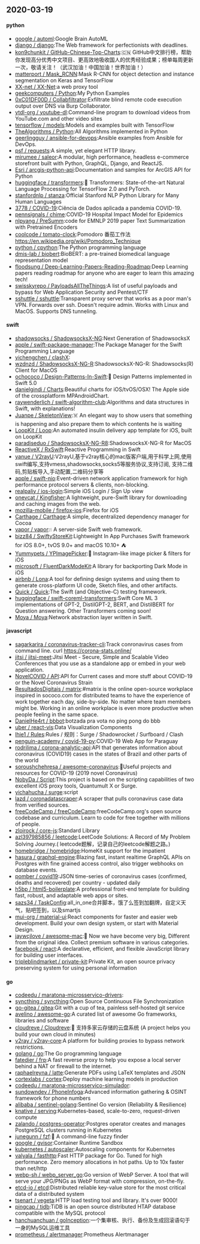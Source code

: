 ## 2020-03-19

#### python
* [google / automl](https://github.com/google/automl):Google Brain AutoML
* [django / django](https://github.com/django/django):The Web framework for perfectionists with deadlines.
* [kon9chunkit / GitHub-Chinese-Top-Charts](https://github.com/kon9chunkit/GitHub-Chinese-Top-Charts):🇨🇳
GitHub中文排行榜，帮助你发现高分优秀中文项目、更高效地吸收国人的优秀经验成果；榜单每周更新一次，敬请关注！（武汉加油！中国加油！世界加油！）
* [matterport / Mask_RCNN](https://github.com/matterport/Mask_RCNN):Mask R-CNN for object detection and instance segmentation on Keras and TensorFlow
* [XX-net / XX-Net](https://github.com/XX-net/XX-Net):a web proxy tool
* [geekcomputers / Python](https://github.com/geekcomputers/Python):My Python Examples
* [0xC01DF00D / Collabfiltrator](https://github.com/0xC01DF00D/Collabfiltrator):Exfiltrate blind remote code execution output over DNS via Burp Collaborator.
* [ytdl-org / youtube-dl](https://github.com/ytdl-org/youtube-dl):Command-line program to download videos from YouTube.com and other video sites
* [tensorflow / models](https://github.com/tensorflow/models):Models and examples built with TensorFlow
* [TheAlgorithms / Python](https://github.com/TheAlgorithms/Python):All Algorithms implemented in Python
* [geerlingguy / ansible-for-devops](https://github.com/geerlingguy/ansible-for-devops):Ansible examples from Ansible for DevOps.
* [psf / requests](https://github.com/psf/requests):A simple, yet elegant HTTP library.
* [mirumee / saleor](https://github.com/mirumee/saleor):A modular, high performance, headless e-commerce storefront built with Python, GraphQL, Django, and ReactJS.
* [Esri / arcgis-python-api](https://github.com/Esri/arcgis-python-api):Documentation and samples for ArcGIS API for Python
* [huggingface / transformers](https://github.com/huggingface/transformers):🤗
Transformers: State-of-the-art Natural Language Processing for TensorFlow 2.0 and PyTorch.
* [stanfordnlp / stanza](https://github.com/stanfordnlp/stanza):Official Stanford NLP Python Library for Many Human Languages
* [3778 / COVID-19](https://github.com/3778/COVID-19):Ciência de Dados aplicada a pandemia COVID-19.
* [pennsignals / chime](https://github.com/pennsignals/chime):COVID-19 Hospital Impact Model for Epidemics
* [nlpyang / PreSumm](https://github.com/nlpyang/PreSumm):code for EMNLP 2019 paper Text Summarization with Pretrained Encoders
* [coolcode / tomato-clock](https://github.com/coolcode/tomato-clock):Pomodoro 番茄工作法 https://en.wikipedia.org/wiki/Pomodoro_Technique
* [python / cpython](https://github.com/python/cpython):The Python programming language
* [dmis-lab / biobert](https://github.com/dmis-lab/biobert):BioBERT: a pre-trained biomedical language representation model
* [floodsung / Deep-Learning-Papers-Reading-Roadmap](https://github.com/floodsung/Deep-Learning-Papers-Reading-Roadmap):Deep Learning papers reading roadmap for anyone who are eager to learn this amazing tech!
* [swisskyrepo / PayloadsAllTheThings](https://github.com/swisskyrepo/PayloadsAllTheThings):A list of useful payloads and bypass for Web Application Security and Pentest/CTF
* [sshuttle / sshuttle](https://github.com/sshuttle/sshuttle):Transparent proxy server that works as a poor man's VPN. Forwards over ssh. Doesn't require admin. Works with Linux and MacOS. Supports DNS tunneling.

#### swift
* [shadowsocks / ShadowsocksX-NG](https://github.com/shadowsocks/ShadowsocksX-NG):Next Generation of ShadowsocksX
* [apple / swift-package-manager](https://github.com/apple/swift-package-manager):The Package Manager for the Swift Programming Language
* [yichengchen / clashX](https://github.com/yichengchen/clashX):
* [wzdnzd / ShadowsocksX-NG-R](https://github.com/wzdnzd/ShadowsocksX-NG-R):ShadowsocksX-NG-R: Shadowsocks(R) Client for MacOS
* [ochococo / Design-Patterns-In-Swift](https://github.com/ochococo/Design-Patterns-In-Swift):📖
Design Patterns implemented in Swift 5.0
* [danielgindi / Charts](https://github.com/danielgindi/Charts):Beautiful charts for iOS/tvOS/OSX! The Apple side of the crossplatform MPAndroidChart.
* [raywenderlich / swift-algorithm-club](https://github.com/raywenderlich/swift-algorithm-club):Algorithms and data structures in Swift, with explanations!
* [Juanpe / SkeletonView](https://github.com/Juanpe/SkeletonView):☠️
An elegant way to show users that something is happening and also prepare them to which contents he is waiting
* [LoopKit / Loop](https://github.com/LoopKit/Loop):An automated insulin delivery app template for iOS, built on LoopKit
* [paradiseduo / ShadowsocksX-NG-R8](https://github.com/paradiseduo/ShadowsocksX-NG-R8):ShadowsocksX-NG-R for MacOS
* [ReactiveX / RxSwift](https://github.com/ReactiveX/RxSwift):Reactive Programming in Swift
* [yanue / V2rayU](https://github.com/yanue/V2rayU):V2rayU,基于v2ray核心的mac版客户端,用于科学上网,使用swift编写,支持vmess,shadowsocks,socks5等服务协议,支持订阅, 支持二维码,剪贴板导入,手动配置,二维码分享等
* [apple / swift-nio](https://github.com/apple/swift-nio):Event-driven network application framework for high performance protocol servers & clients, non-blocking.
* [realpaliy / ios-login](https://github.com/realpaliy/ios-login):Simple iOS Login / Sign Up view
* [onevcat / Kingfisher](https://github.com/onevcat/Kingfisher):A lightweight, pure-Swift library for downloading and caching images from the web.
* [mozilla-mobile / firefox-ios](https://github.com/mozilla-mobile/firefox-ios):Firefox for iOS
* [Carthage / Carthage](https://github.com/Carthage/Carthage):A simple, decentralized dependency manager for Cocoa
* [vapor / vapor](https://github.com/vapor/vapor):💧
A server-side Swift web framework.
* [bizz84 / SwiftyStoreKit](https://github.com/bizz84/SwiftyStoreKit):Lightweight In App Purchases Swift framework for iOS 8.0+, tvOS 9.0+ and macOS 10.10+ ⛺
* [Yummypets / YPImagePicker](https://github.com/Yummypets/YPImagePicker):📸
Instagram-like image picker & filters for iOS
* [microsoft / FluentDarkModeKit](https://github.com/microsoft/FluentDarkModeKit):A library for backporting Dark Mode in iOS
* [airbnb / Lona](https://github.com/airbnb/Lona):A tool for defining design systems and using them to generate cross-platform UI code, Sketch files, and other artifacts.
* [Quick / Quick](https://github.com/Quick/Quick):The Swift (and Objective-C) testing framework.
* [huggingface / swift-coreml-transformers](https://github.com/huggingface/swift-coreml-transformers):Swift Core ML 3 implementations of GPT-2, DistilGPT-2, BERT, and DistilBERT for Question answering. Other Transformers coming soon!
* [Moya / Moya](https://github.com/Moya/Moya):Network abstraction layer written in Swift.

#### javascript
* [sagarkarira / coronavirus-tracker-cli](https://github.com/sagarkarira/coronavirus-tracker-cli):Track conronavirus cases from command line. curl https://corona-stats.online/
* [jitsi / jitsi-meet](https://github.com/jitsi/jitsi-meet):Jitsi Meet - Secure, Simple and Scalable Video Conferences that you use as a standalone app or embed in your web application.
* [NovelCOVID / API](https://github.com/NovelCOVID/API):API for Current cases and more stuff about COVID-19 or the Novel Coronavirus Strain
* [ResultadosDigitais / matrix](https://github.com/ResultadosDigitais/matrix):#matrix is the online open-source workplace inspired in sococo.com for distributed teams to have the experience of work together each day, side-by-side. No matter where team members might be. Working in an online workplace is even more productive when people feeling in the same space.
* [DanielHe4rt / bbbot](https://github.com/DanielHe4rt/bbbot):botzada pra vota no ping pong do bbb
* [uber / react-vis](https://github.com/uber/react-vis):Data Visualization Components
* [lhie1 / Rules](https://github.com/lhie1/Rules):Rules / 规则：Surge / Shadowrocket / Surfboard / Clash
* [penguin-academy / covid-19-py](https://github.com/penguin-academy/covid-19-py):COVID-19 Web App for Paraguay
* [rodrilima / corona-analytic-api](https://github.com/rodrilima/corona-analytic-api):API that generates information about coronavirus (COVID19) cases in the states of Brazil and other parts of the world
* [soroushchehresa / awesome-coronavirus](https://github.com/soroushchehresa/awesome-coronavirus):🦠Useful projects and resources for COVID-19 (2019 novel Coronavirus)
* [NobyDa / Script](https://github.com/NobyDa/Script):This project is based on the scripting capabilities of two excellent iOS proxy tools, Quantumult X or Surge.
* [yichahucha / surge](https://github.com/yichahucha/surge):script
* [lazd / coronadatascraper](https://github.com/lazd/coronadatascraper):A scraper that pulls coronavirus case data from verified sources.
* [freeCodeCamp / freeCodeCamp](https://github.com/freeCodeCamp/freeCodeCamp):freeCodeCamp.org's open source codebase and curriculum. Learn to code for free together with millions of people.
* [zloirock / core-js](https://github.com/zloirock/core-js):Standard Library
* [azl397985856 / leetcode](https://github.com/azl397985856/leetcode):LeetCode Solutions: A Record of My Problem Solving Journey.( leetcode题解，记录自己的leetcode解题之路。)
* [homebridge / homebridge](https://github.com/homebridge/homebridge):HomeKit support for the impatient
* [hasura / graphql-engine](https://github.com/hasura/graphql-engine):Blazing fast, instant realtime GraphQL APIs on Postgres with fine grained access control, also trigger webhooks on database events.
* [pomber / covid19](https://github.com/pomber/covid19):JSON time-series of coronavirus cases (confirmed, deaths and recovered) per country - updated daily
* [h5bp / html5-boilerplate](https://github.com/h5bp/html5-boilerplate):A professional front-end template for building fast, robust, and adaptable web apps or sites.
* [sazs34 / TaskConfig](https://github.com/sazs34/TaskConfig):all_in_one合并脚本，饿了么签到加翻牌，自定义天气，贴吧签到，以及smartjs
* [mui-org / material-ui](https://github.com/mui-org/material-ui):React components for faster and easier web development. Build your own design system, or start with Material Design.
* [jaywcjlove / awesome-mac](https://github.com/jaywcjlove/awesome-mac): Now we have become very big, Different from the original idea. Collect premium software in various categories.
* [facebook / react](https://github.com/facebook/react):A declarative, efficient, and flexible JavaScript library for building user interfaces.
* [tripleblindmarket / private-kit](https://github.com/tripleblindmarket/private-kit):Private Kit, an open source privacy preserving system for using personal information

#### go
* [codeedu / maratona-microsservico-drivers](https://github.com/codeedu/maratona-microsservico-drivers):
* [syncthing / syncthing](https://github.com/syncthing/syncthing):Open Source Continuous File Synchronization
* [go-gitea / gitea](https://github.com/go-gitea/gitea):Git with a cup of tea, painless self-hosted git service
* [avelino / awesome-go](https://github.com/avelino/awesome-go):A curated list of awesome Go frameworks, libraries and software
* [cloudreve / Cloudreve](https://github.com/cloudreve/Cloudreve):🌈
支持多家云存储的云盘系统 (A project helps you build your own cloud in minutes)
* [v2ray / v2ray-core](https://github.com/v2ray/v2ray-core):A platform for building proxies to bypass network restrictions.
* [golang / go](https://github.com/golang/go):The Go programming language
* [fatedier / frp](https://github.com/fatedier/frp):A fast reverse proxy to help you expose a local server behind a NAT or firewall to the internet.
* [raphaelreyna / latte](https://github.com/raphaelreyna/latte):Generate PDFs using LaTeX templates and JSON
* [cortexlabs / cortex](https://github.com/cortexlabs/cortex):Deploy machine learning models in production
* [codeedu / maratona-microsservico-simulador](https://github.com/codeedu/maratona-microsservico-simulador):
* [sundowndev / PhoneInfoga](https://github.com/sundowndev/PhoneInfoga):Advanced information gathering & OSINT framework for phone numbers
* [alibaba / sentinel-golang](https://github.com/alibaba/sentinel-golang):Sentinel Go version (Reliability & Resilience)
* [knative / serving](https://github.com/knative/serving):Kubernetes-based, scale-to-zero, request-driven compute
* [zalando / postgres-operator](https://github.com/zalando/postgres-operator):Postgres operator creates and manages PostgreSQL clusters running in Kubernetes
* [junegunn / fzf](https://github.com/junegunn/fzf):🌸
A command-line fuzzy finder
* [google / gvisor](https://github.com/google/gvisor):Container Runtime Sandbox
* [kubernetes / autoscaler](https://github.com/kubernetes/autoscaler):Autoscaling components for Kubernetes
* [valyala / fasthttp](https://github.com/valyala/fasthttp):Fast HTTP package for Go. Tuned for high performance. Zero memory allocations in hot paths. Up to 10x faster than net/http
* [webp-sh / webp_server_go](https://github.com/webp-sh/webp_server_go):Go version of WebP Server. A tool that will serve your JPG/PNGs as WebP format with compression, on-the-fly.
* [etcd-io / etcd](https://github.com/etcd-io/etcd):Distributed reliable key-value store for the most critical data of a distributed system
* [tsenart / vegeta](https://github.com/tsenart/vegeta):HTTP load testing tool and library. It's over 9000!
* [pingcap / tidb](https://github.com/pingcap/tidb):TiDB is an open source distributed HTAP database compatible with the MySQL protocol
* [hanchuanchuan / goInception](https://github.com/hanchuanchuan/goInception):一个集审核、执行、备份及生成回滚语句于一身的MySQL运维工具
* [prometheus / alertmanager](https://github.com/prometheus/alertmanager):Prometheus Alertmanager
